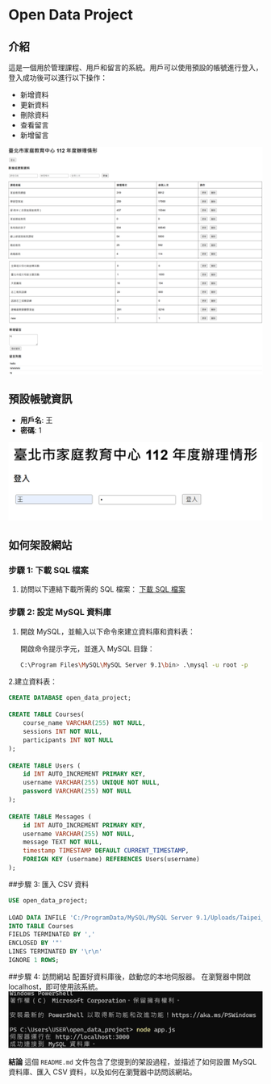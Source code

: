 # Open Data Project

## 介紹
這是一個用於管理課程、用戶和留言的系統。用戶可以使用預設的帳號進行登入，登入成功後可以進行以下操作：

- 新增資料
- 更新資料
- 刪除資料
- 查看留言
- 新增留言

![search1](https://github.com/Shirleen03/Nkust-113-1/blob/main/%E6%9C%9F%E6%9C%AB%E4%BD%9C%E6%A5%AD/C110152321/image/search1.png)
![search2](https://github.com/Shirleen03/Nkust-113-1/blob/main/%E6%9C%9F%E6%9C%AB%E4%BD%9C%E6%A5%AD/C110152321/image/search2.png)

## 預設帳號資訊
- **用戶名**: 王
- **密碼**: 1

![login](https://github.com/Shirleen03/Nkust-113-1/blob/main/%E6%9C%9F%E6%9C%AB%E4%BD%9C%E6%A5%AD/C110152321/image/login.png)

## 如何架設網站

### 步驟 1: 下載 SQL 檔案
1. 訪問以下連結下載所需的 SQL 檔案：
   [下載 SQL 檔案](https://ithelp.ithome.com.tw/articles/10259766)

### 步驟 2: 設定 MySQL 資料庫
1. 開啟 MySQL，並輸入以下命令來建立資料庫和資料表：

   開啟命令提示字元，並進入 MySQL 目錄：
   ```bash
   C:\Program Files\MySQL\MySQL Server 9.1\bin> .\mysql -u root -p
2.建立資料表：
```sql
CREATE DATABASE open_data_project;

CREATE TABLE Courses(
    course_name VARCHAR(255) NOT NULL,
    sessions INT NOT NULL,
    participants INT NOT NULL
);

CREATE TABLE Users (
    id INT AUTO_INCREMENT PRIMARY KEY,
    username VARCHAR(255) UNIQUE NOT NULL,
    password VARCHAR(255) NOT NULL
);

CREATE TABLE Messages (
    id INT AUTO_INCREMENT PRIMARY KEY,
    username VARCHAR(255) NOT NULL,
    message TEXT NOT NULL,
    timestamp TIMESTAMP DEFAULT CURRENT_TIMESTAMP,
    FOREIGN KEY (username) REFERENCES Users(username)
);
```
##步驟 3: 匯入 CSV 資料
```sql
USE open_data_project;

LOAD DATA INFILE 'C:/ProgramData/MySQL/MySQL Server 9.1/Uploads/Taipei_Courses_112.csv'
INTO TABLE Courses
FIELDS TERMINATED BY ','
ENCLOSED BY '"'
LINES TERMINATED BY '\r\n'
IGNORE 1 ROWS;
```

##步驟 4: 訪問網站
配置好資料庫後，啟動您的本地伺服器。
在瀏覽器中開啟 localhost，即可使用該系統。
![cmd](https://github.com/Shirleen03/Nkust-113-1/blob/main/%E6%9C%9F%E6%9C%AB%E4%BD%9C%E6%A5%AD/C110152321/image/cmd.png)

**結論**
這個 `README.md` 文件包含了您提到的架設過程，並描述了如何設置 MySQL 資料庫、匯入 CSV 資料，以及如何在瀏覽器中訪問該網站。
